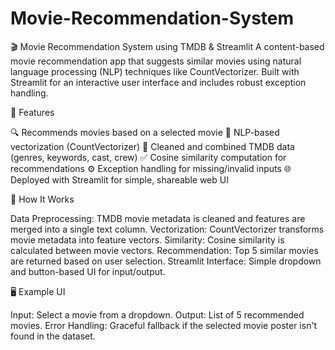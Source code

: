 # Movie-Recommendation-System
🎬 Movie Recommendation System using TMDB & Streamlit
A content-based movie recommendation app that suggests similar movies using natural language processing (NLP) techniques like CountVectorizer. Built with Streamlit for an interactive user interface and includes robust exception handling.

📌 Features

🔍 Recommends movies based on a selected movie
🧠 NLP-based vectorization (CountVectorizer)
💬 Cleaned and combined TMDB data (genres, keywords, cast, crew)
✅ Cosine similarity computation for recommendations
⚙️ Exception handling for missing/invalid inputs
🌐 Deployed with Streamlit for simple, shareable web UI

🧠 How It Works

Data Preprocessing: TMDB movie metadata is cleaned and features are merged into a single text column.
Vectorization: CountVectorizer transforms movie metadata into feature vectors.
Similarity: Cosine similarity is calculated between movie vectors.
Recommendation: Top 5 similar movies are returned based on user selection.
Streamlit Interface: Simple dropdown and button-based UI for input/output.

🖥️ Example UI

Input: Select a movie from a dropdown.
Output: List of 5 recommended movies.
Error Handling: Graceful fallback if the selected movie poster isn't found in the dataset.



